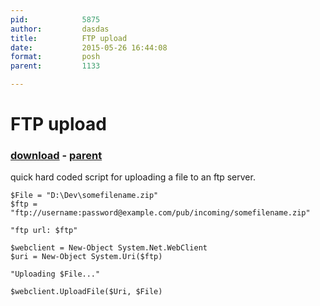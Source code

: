 ```yaml
---
pid:            5875
author:         dasdas
title:          FTP upload
date:           2015-05-26 16:44:08
format:         posh
parent:         1133

---
```


# FTP upload

### [download](Scripts\5875.ps1) - [parent](Scripts\1133.md)

quick hard coded script for uploading a file to an ftp server.

```posh
$File = "D:\Dev\somefilename.zip"
$ftp = "ftp://username:password@example.com/pub/incoming/somefilename.zip"

"ftp url: $ftp"

$webclient = New-Object System.Net.WebClient
$uri = New-Object System.Uri($ftp)

"Uploading $File..."

$webclient.UploadFile($Uri, $File)
```

